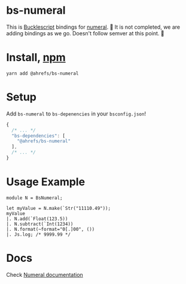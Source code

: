 # bs-numeral

This is [Bucklescript](https://bucklescript.github.io/) bindings for [numeral](http://numeraljs.com/).
🚧 It is not completed, we are adding bindings as we go. Doesn't follow semver at this point. 🚧

# Install, [npm](https://www.npmjs.com/package/@ahrefs/bs-numeral)

```
yarn add @ahrefs/bs-numeral
```

# Setup

Add `bs-numeral` to `bs-depenencies` in your `bsconfig.json`!

```js
{
  /* ... */
  "bs-dependencies": [
    "@ahrefs/bs-numeral"
  ],
  /* ... */
}
```

# Usage Example

```re
module N = BsNumeral;

let myValue = N.make(`Str("11110.49"));
myValue
|. N.add(`Float(123.5))
|. N.subtract(`Int(1234))
|. N.format(~format="0[.]00", ())
|. Js.log; /* 9999.99 */
```

# Docs

Check [Numeral documentation](http://numeraljs.com/)
